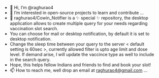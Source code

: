 - 👋 Hi, I’m @raghurao4
- 👀 I’m interested in open-source projects to learn and contribute ...
- 🌱 raghurao4/Cowin_Notifier is a ✨ special ✨ repository, the desktop application allows to create multiple query for your needs regarding vaccination slot search. 
- You can choose for mail or desktop notification, by default it is set to desktop notification.
- Change the sleep time between your query to the server < default setting is 60sec >, currently allowed filter is upto age limit and dose level. If demand arise, I will update the vaccince type as well to include in the search query.
- Hope, this helps fellow Indians and friends to find and book your slot!
- 📫 How to reach me, well drop an email at raghurao4@gmail.com ...
